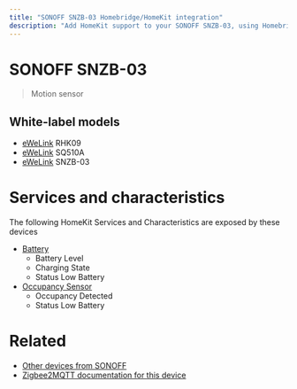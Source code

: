 ```yaml
---
title: "SONOFF SNZB-03 Homebridge/HomeKit integration"
description: "Add HomeKit support to your SONOFF SNZB-03, using Homebridge, Zigbee2MQTT and homebridge-z2m."
---
```

<!---
This file has been GENERATED using src/docgen/docgen.ts
DO NOT EDIT THIS FILE MANUALLY!
-->
# SONOFF SNZB-03
> Motion sensor


## White-label models
* [eWeLink](../index.md#ewelink) RHK09
* [eWeLink](../index.md#ewelink) SQ510A
* [eWeLink](../index.md#ewelink) SNZB-03

# Services and characteristics
The following HomeKit Services and Characteristics are exposed by
these devices

* [Battery](../../battery.md)
  * Battery Level
  * Charging State
  * Status Low Battery
* [Occupancy Sensor](../../sensors.md)
  * Occupancy Detected
  * Status Low Battery


# Related
* [Other devices from SONOFF](../index.md#sonoff)
* [Zigbee2MQTT documentation for this device](https://www.zigbee2mqtt.io/devices/SNZB-03.html)